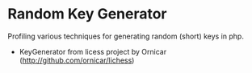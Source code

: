 Random Key Generator
====================

Profiling various techniques for generating random (short) keys in php.
- KeyGenerator from licess project by Ornicar
  (http://github.com/ornicar/lichess)
